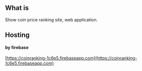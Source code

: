 ## What is
Show coin price ranking site, web application.

## Hosting
#### by firebase
[https://coinranking-1c6e5.firebaseapp.com](https://coinranking-1c6e5.firebaseapp.com)
